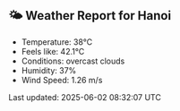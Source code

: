 <!-- WEATHER-START -->
## 🌤 Weather Report for Hanoi

- Temperature: 38°C
- Feels like: 42.1°C
- Conditions: overcast clouds
- Humidity: 37%
- Wind Speed: 1.26 m/s

Last updated: 2025-06-02 08:32:07 UTC
<!-- WEATHER-END -->
